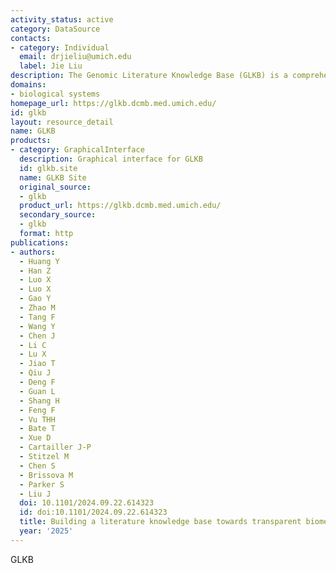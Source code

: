 ```yaml
---
activity_status: active
category: DataSource
contacts:
- category: Individual
  email: drjieliu@umich.edu
  label: Jie Liu
description: The Genomic Literature Knowledge Base (GLKB) is a comprehensive and powerful resource that integrates over 263 million biomedical terms and more than 14.6 million biomedical relationships. This collection is curated from 33 million PubMed abstracts and nine well-established biomedical repositories, offering an unparalleled wealth of knowledge for researchers and practitioners in the field.
domains:
- biological systems
homepage_url: https://glkb.dcmb.med.umich.edu/
id: glkb
layout: resource_detail
name: GLKB
products:
- category: GraphicalInterface
  description: Graphical interface for GLKB
  id: glkb.site
  name: GLKB Site
  original_source:
  - glkb
  product_url: https://glkb.dcmb.med.umich.edu/
  secondary_source:
  - glkb
  format: http
publications:
- authors:
  - Huang Y
  - Han Z
  - Luo X
  - Luo X
  - Gao Y
  - Zhao M
  - Tang F
  - Wang Y
  - Chen J
  - Li C
  - Lu X
  - Jiao T
  - Qiu J
  - Deng F
  - Guan L
  - Shang H
  - Feng F
  - Vu THH
  - Bate T
  - Xue D
  - Cartailler J-P
  - Stitzel M
  - Chen S
  - Brissova M
  - Parker S
  - Liu J
  doi: 10.1101/2024.09.22.614323
  id: doi:10.1101/2024.09.22.614323
  title: Building a literature knowledge base towards transparent biomedical AI
  year: '2025'
---
```

GLKB